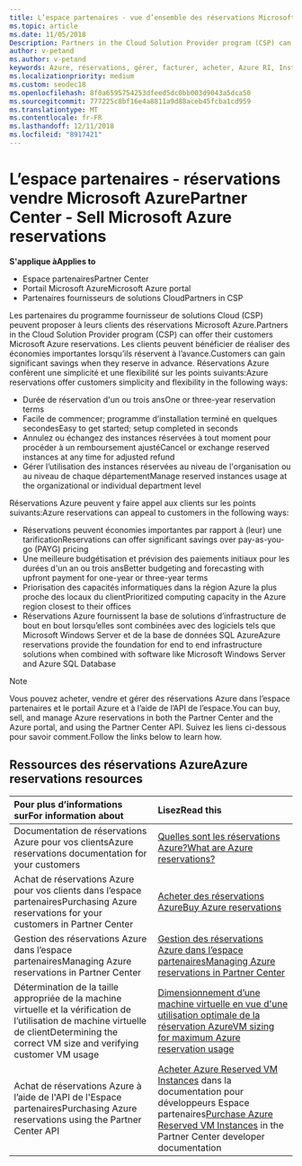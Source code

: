 ```yaml
---
title: L’espace partenaires - vue d’ensemble des réservations Microsoft Azure | L’espace partenaires
ms.topic: article
ms.date: 11/05/2018
Description: Partners in the Cloud Solution Provider program (CSP) can offer their customers Microsoft Azure reservations.
author: v-petand
ms.author: v-petand
keywords: Azure, réservations, gérer, facturer, acheter, Azure RI, Instances réservées Azure
ms.localizationpriority: medium
ms.custom: seodec18
ms.openlocfilehash: 8f0a6595754253dfeed5dc0bb003d9043a5dca50
ms.sourcegitcommit: 777225c8bf16e4a8811a9d88aceb45fcba1cd959
ms.translationtype: MT
ms.contentlocale: fr-FR
ms.lasthandoff: 12/11/2018
ms.locfileid: "8917421"
---
```

# <a name="partner-center---sell-microsoft-azure-reservations"></a><span data-ttu-id="9e437-103">L’espace partenaires - réservations vendre Microsoft Azure</span><span class="sxs-lookup"><span data-stu-id="9e437-103">Partner Center - Sell Microsoft Azure reservations</span></span>

<!--Maggie, 12/7/18 - Added "Partner Center" to metadata title and H1 title as per Catherine Watson in bug #19868631-->

**<span data-ttu-id="9e437-104">S'applique à</span><span class="sxs-lookup"><span data-stu-id="9e437-104">Applies to</span></span>**

- <span data-ttu-id="9e437-105">Espace partenaires</span><span class="sxs-lookup"><span data-stu-id="9e437-105">Partner Center</span></span>
- <span data-ttu-id="9e437-106">Portail Microsoft Azure</span><span class="sxs-lookup"><span data-stu-id="9e437-106">Microsoft Azure portal</span></span>
- <span data-ttu-id="9e437-107">Partenaires fournisseurs de solutions Cloud</span><span class="sxs-lookup"><span data-stu-id="9e437-107">Partners in CSP</span></span>

<span data-ttu-id="9e437-108">Les partenaires du programme fournisseur de solutions Cloud (CSP) peuvent proposer à leurs clients des réservations Microsoft Azure.</span><span class="sxs-lookup"><span data-stu-id="9e437-108">Partners in the Cloud Solution Provider program (CSP) can offer their customers Microsoft Azure reservations.</span></span> <span data-ttu-id="9e437-109">Les clients peuvent bénéficier de réaliser des économies importantes lorsqu’ils réservent à l’avance.</span><span class="sxs-lookup"><span data-stu-id="9e437-109">Customers can gain significant savings when they reserve in advance.</span></span> <span data-ttu-id="9e437-110">Réservations Azure confèrent une simplicité et une flexibilité sur les points suivants:</span><span class="sxs-lookup"><span data-stu-id="9e437-110">Azure reservations offer customers simplicity and flexibility in the following ways:</span></span>

- <span data-ttu-id="9e437-111">Durée de réservation d'un ou trois ans</span><span class="sxs-lookup"><span data-stu-id="9e437-111">One or three-year reservation terms</span></span>
- <span data-ttu-id="9e437-112">Facile de commencer; programme d’installation terminé en quelques secondes</span><span class="sxs-lookup"><span data-stu-id="9e437-112">Easy to get started; setup completed in seconds</span></span>
- <span data-ttu-id="9e437-113">Annulez ou échangez des instances réservées à tout moment pour procéder à un remboursement ajusté</span><span class="sxs-lookup"><span data-stu-id="9e437-113">Cancel or exchange reserved instances at any time for adjusted refund</span></span>
- <span data-ttu-id="9e437-114">Gérer l’utilisation des instances réservées au niveau de l'organisation ou au niveau de chaque département</span><span class="sxs-lookup"><span data-stu-id="9e437-114">Manage reserved instances usage at the organizational or individual department level</span></span> 

<span data-ttu-id="9e437-115">Réservations Azure peuvent y faire appel aux clients sur les points suivants:</span><span class="sxs-lookup"><span data-stu-id="9e437-115">Azure reservations can appeal to customers in the following ways:</span></span>

- <span data-ttu-id="9e437-116">Réservations peuvent économies importantes par rapport à (leur) une tarification</span><span class="sxs-lookup"><span data-stu-id="9e437-116">Reservations can offer significant savings over pay-as-you-go (PAYG) pricing</span></span>
- <span data-ttu-id="9e437-117">Une meilleure budgétisation et prévision des paiements initiaux pour les durées d'un an ou trois ans</span><span class="sxs-lookup"><span data-stu-id="9e437-117">Better budgeting and forecasting with upfront payment for one-year or three-year terms</span></span>
- <span data-ttu-id="9e437-118">Priorisation des capacités informatiques dans la région Azure la plus proche des locaux du client</span><span class="sxs-lookup"><span data-stu-id="9e437-118">Prioritized computing capacity in the Azure region closest to their offices</span></span>
- <span data-ttu-id="9e437-119">Réservations Azure fournissent la base de solutions d’infrastructure de bout en bout lorsqu’elles sont combinées avec des logiciels tels que Microsoft Windows Server et de la base de données SQL Azure</span><span class="sxs-lookup"><span data-stu-id="9e437-119">Azure reservations provide the foundation for end to end infrastructure solutions when combined with software like Microsoft Windows Server and Azure SQL Database</span></span>

>[!NOTE]
> <span data-ttu-id="9e437-120">Vous pouvez acheter, vendre et gérer des réservations Azure dans l’espace partenaires et le portail Azure et à l’aide de l’API de l’espace.</span><span class="sxs-lookup"><span data-stu-id="9e437-120">You can buy, sell, and manage Azure reservations in both the Partner Center and the Azure portal, and using the Partner Center API.</span></span> <span data-ttu-id="9e437-121">Suivez les liens ci-dessous pour savoir comment.</span><span class="sxs-lookup"><span data-stu-id="9e437-121">Follow the links below to learn how.</span></span>

## <a name="azure-reservations-resources"></a><span data-ttu-id="9e437-122">Ressources des réservations Azure</span><span class="sxs-lookup"><span data-stu-id="9e437-122">Azure reservations resources</span></span>

|**<span data-ttu-id="9e437-123">Pour plus d’informations sur</span><span class="sxs-lookup"><span data-stu-id="9e437-123">For information about</span></span>**   |**<span data-ttu-id="9e437-124">Lisez</span><span class="sxs-lookup"><span data-stu-id="9e437-124">Read this</span></span>**    |
|:-----------------------------|:-----------------|
| <span data-ttu-id="9e437-125">Documentation de réservations Azure pour vos clients</span><span class="sxs-lookup"><span data-stu-id="9e437-125">Azure reservations documentation for your customers</span></span> | [<span data-ttu-id="9e437-126">Quelles sont les réservations Azure?</span><span class="sxs-lookup"><span data-stu-id="9e437-126">What are Azure reservations?</span></span>](https://docs.microsoft.com/azure/billing/billing-save-compute-costs-reservations)
|<span data-ttu-id="9e437-127">Achat de réservations Azure pour vos clients dans l’espace partenaires</span><span class="sxs-lookup"><span data-stu-id="9e437-127">Purchasing Azure reservations for your customers in Partner Center</span></span>   |[<span data-ttu-id="9e437-128">Acheter des réservations Azure</span><span class="sxs-lookup"><span data-stu-id="9e437-128">Buy Azure reservations</span></span>](azure-reservations-buying.md)
|<span data-ttu-id="9e437-129">Gestion des réservations Azure dans l’espace partenaires</span><span class="sxs-lookup"><span data-stu-id="9e437-129">Managing Azure reservations in Partner Center</span></span> | [<span data-ttu-id="9e437-130">Gestion des réservations Azure dans l’espace partenaires</span><span class="sxs-lookup"><span data-stu-id="9e437-130">Managing Azure reservations in Partner Center</span></span>](azure-reservations-manage.md)
|<span data-ttu-id="9e437-131">Détermination de la taille appropriée de la machine virtuelle et la vérification de l’utilisation de machine virtuelle de client</span><span class="sxs-lookup"><span data-stu-id="9e437-131">Determining the correct VM size and verifying customer VM usage</span></span>   |[<span data-ttu-id="9e437-132">Dimensionnement d’une machine virtuelle en vue d'une utilisation optimale de la réservation Azure</span><span class="sxs-lookup"><span data-stu-id="9e437-132">VM sizing for maximum Azure reservation usage</span></span>](azure-usage.md)   |
|<span data-ttu-id="9e437-133">Achat de réservations Azure à l’aide de l'API de l'Espace partenaires</span><span class="sxs-lookup"><span data-stu-id="9e437-133">Purchasing Azure reservations using the Partner Center API</span></span> | <span data-ttu-id="9e437-134">[Acheter Azure Reserved VM Instances](https://docs.microsoft.com/partner-center/develop/purchase-azure-reservations) dans la documentation pour développeurs Espace partenaires</span><span class="sxs-lookup"><span data-stu-id="9e437-134">[Purchase Azure Reserved VM Instances](https://docs.microsoft.com/partner-center/develop/purchase-azure-reservations) in the Partner Center developer documentation</span></span>